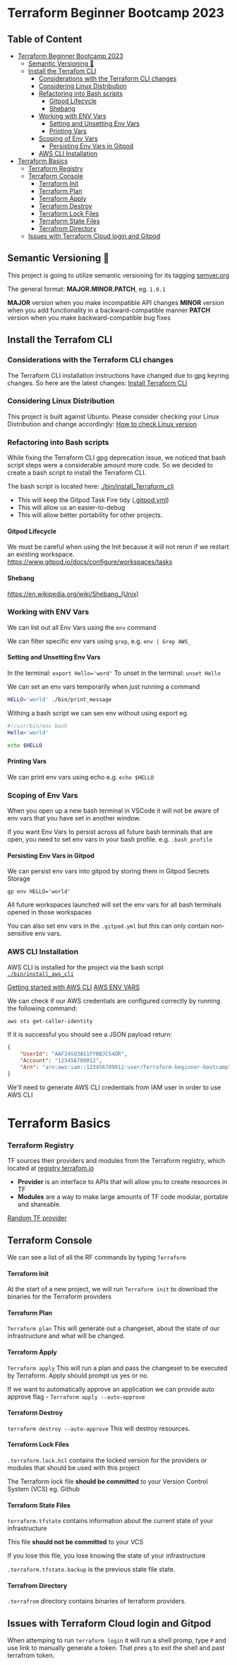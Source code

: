 # Terraform Beginner Bootcamp 2023

## Table of Content 

- [Terraform Beginner Bootcamp 2023](#terraform-beginner-bootcamp-2023)
  * [Semantic Versioning :mage:](#semantic-versioning-mage)
  * [Install the Terrafom CLI](#install-the-terrafom-cli)
    + [Considerations with the Terraform CLI changes](#considerations-with-the-terraform-cli-changes)
    + [Considering Linux Distribution](#considering-linux-distribution)
    + [Refactoring into Bash scripts](#refactoring-into-bash-scripts)
      - [Gitpod Lifecycle](#gitpod-lifecycle)
      - [Shebang](#shebang)
    + [Working with ENV Vars](#working-with-env-vars)
      - [Setting and Unsetting Env Vars](#setting-and-unsetting-env-vars)
      - [Printing Vars](#printing-vars)
    + [Scoping of Env Vars](#scoping-of-env-vars)
      - [Persisting Env Vars in Gitpod](#persisting-env-vars-in-gitpod)
    + [AWS CLI Installation](#aws-cli-installation)
- [Terraform Basics](#terraform-basics)
    + [Terraform Registry](#terraform-registry)
  * [Terraform Console](#terraform-console)
      - [Terraform Init](#terraform-init)
      - [Terraform Plan](#terraform-plan)
      - [Terraform Apply](#terraform-apply)
      - [Terraform Destroy](#terraform-destroy)
      - [Terraform Lock Files](#terraform-lock-files)
      - [Terraform State Files](#terraform-state-files)
      - [Terrafrom Directory](#terrafrom-directory)
  * [Issues with Terraform Cloud login and Gitpod](#issues-with-terraform-cloud-login-and-gitpod)

## Semantic Versioning :mage:

This project is going to utilize semantic versioning for its tagging [semver.org](https://semver.org/)

The general format:
 **MAJOR.MINOR.PATCH**, eg. `1.0.1`

**MAJOR** version when you make incompatible API changes
**MINOR** version when you add functionality in a backward-compatible manner
**PATCH** version when you make backward-compatible bug fixes

## Install the Terrafom CLI 
### Considerations with the Terraform CLI changes 
The Terraform CLI installation instructions have changed due to gpg keyring changes. 
So here are the latest changes:
[Install Terraform CLI](https://developer.hashicorp.com/Terraform/tutorials/aws-get-started/install-cli )

### Considering Linux Distribution

This project is built against Ubuntu.
Please consider checking your Linux Distribution and change accordingly:
[How to check Linux version](https://www.cyberciti.biz/faq/how-to-check-os-version-in-linux-command-line/ )

### Refactoring into Bash scripts  
While fixing the Terraform CLI gpg deprecation issue, we noticed that bash script steps were a considerable amount more code. So we decided to create a bash script to install the Terraform CLI. 

The bash script is located here: [./bin/install_Terraform_cli](./bin/install_Terraform_cli.sh)

- This will keep the Gitpod Task Fire tidy ([.gitpod.yml](.gitpod.yml))
- This will allow us an easier-to-debug 
- This will allow better portability for other projects. 

#### Gitpod Lifecycle
We must be careful when using the Init because it will not rerun if we restart an existing workspace.
https://www.gitpod.io/docs/configure/workspaces/tasks 

#### Shebang
https://en.wikipedia.org/wiki/Shebang_(Unix) 



### Working with ENV Vars 

We can list out all Env Vars using the `env` command 

We can filter specific env vars using `grep`, e.g. `env | Grep AWS_`

#### Setting and Unsetting Env Vars 

In the terminal: `export Hello='word'`
To unset in the terminal: `unset Hello`

We can set an env vars temporarily when just running a command

```sh
HELLO='world' ./bin/print_message
```
Withing a bash script we can sen env without using export eg.
```sh 
#!/usr/bin/env bash
Hello='world'

echo $HELLO
```

#### Printing Vars 

We can print env vars using echo e.g. `echo $HELLO`


### Scoping of Env Vars 

When you open up a new bash terminal in VSCode it will not be aware of env vars that you have set in another window. 

If you want Env Vars to persist across all future bash terminals that are open, you need to set env vars in your bash profile. e.g. `.bash_profile`

#### Persisting Env Vars in Gitpod 

We can persist env vars into gitpod by storing them in Gitpod Secrets Storage 

```
gp env HELLO='world'
```

All future workspaces launched will set the env vars for all bash terminals opened in those workspaces 

You can also set env vars in the `.gitpod.yml` but this can only contain non-sensitive env vars. 


### AWS CLI Installation 

AWS CLI is installed for the project via the bash script [`./bin/install_aws_cli`](./bin/install_aws_cli)


[Getting started with AWS CLI](https://docs.aws.amazon.com/cli/latest/userguide/getting-started-install.html)
[AWS ENV VARS](https://docs.aws.amazon.com/cli/latest/userguide/cli-configure-envvars.html)

We can check if our AWS credentials are configured correctly by running the following command:
```sh
aws sts get-caller-identity
```

If it is successful you should see a JSON payload return:

```json
{
    "UserId": "AAF24SQ3AS1FYBBJC54OR",
    "Account": "123456789012",
    "Arn": "arn:aws:iam::123456789012:user/Terraform-beginner-bootcamp"
}
```

We'll need to generate AWS CLI credentials from IAM user in order to use AWS CLI



# Terraform Basics 

### Terraform Registry

TF sources their providers and modules from the Terraform registry, which located at [registry terrafom.io](https://registry.Terraform.io/)

- **Provider** is an interface to APIs that will allow you to create resources in TF
- **Modules** are a way to make large amounts of TF code modular, portable and shareable. 

[Random TF provider](https://registry.Terraform.io/providers/hashicorp/random/)
## Terraform Console 

We can see a list of all the RF commands by typing `Terraform`

#### Terraform Init 
At the start of a new project, we will run `Terraform init` to download the binaries for the Terraform providers 

#### Terraform Plan 
`Terraform plan`
This will generate out a changeset, about the state of our infrastructure and what will be changed. 

#### Terraform Apply 
`Terraform apply`
This will run a plan and pass the changeset to be executed by Terraform. Apply should prompt us yes or no. 

If we want to automatically approve an application we can provide auto approve flag - `Terraform apply --auto-approve`

#### Terraform Destroy 

`terraform destroy --auto-approve`
This will destroy resources. 

#### Terraform Lock Files 

`.terraform.lock.hcl` contains the locked version for the providers or modules that should be used with this project 

The Terraform lock file **should be committed** to your Version Control System (VCS) eg. Github

#### Terraform State Files 

`terraform.tfstate` contains information about the current state of your infrastructure 

This file **should not be committed** to your VCS

If you lose this file, you lose knowing the state of your infrastructure

`.terraform.tfstate.backup` is the previous state file state.

#### Terrafrom Directory

`.terrafrom` directory contains binaries of terraform providers.


## Issues with Terraform Cloud login and Gitpod 

When attemping to run `terraform login` it will run a shell promp, type `P` and use link to manually generate a token. 
That pres `q` to exit the shell and past terrafrom token. 
